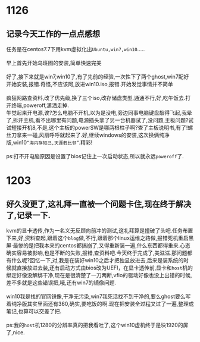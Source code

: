 1126
====

记录今天工作的一点点感想
----------------------


任务是在centos7.7下用kvm虚拟化出`Ubuntu,win7,win10`.....
<br><br>早上首先开始乌班图的安装,简单快速完美
<br><br>好了,接下来就是win7,win10了,有了先前的经验,一次性下了两个ghost,win7配好开始安装,报错.奇怪,不应该阿,放进win10.iso,报错.开始发觉事情并不简单
<br><br>疯狂网路查资料,改了优先级,换了三个iso,改存储盘类型,通通不行,好,吃午饭去.打开终端,poweroff,潇洒走掉.<br>午觉起来开电源,诶?怎么电脑不开机,以为是没电,旁边同事电脑键盘敲得飞起,我晕了,拆开主机,看不出哪里有问题,电源插头拿了另一台机器试了,没问题,主板问题?试试短接开机8,不是,这个主板的powerSW是哪两根柱子啊?查了主板说明书,有了!螺丝刀拿来一碰,风扇呼呼就起来了.好,继续windows的安装,这次换俩纯净版,win10`“海内存知己,天涯若比邻”`.精彩!
<br><br> ps:打不开电脑原因是设置了bios记住上一次启动状态,所以就永远`poweroff`了.



1203
====

好久没更了,这礼拜一直被一个问题卡住,现在终于解决了,记录一下.
--------------------------------------------


kvm的显卡透传,作为一名义无反顾向前冲的测试,这礼拜算是撞破了头吧.任务布置下来,好,资料查起,跟着这个`blog`做,不行,跟着那个linux运维之路做,报错死机重启黑屏·最惨的是把我本来的centos都搞崩了,又得重新装一遍,什么东西都得重来.心态确实容易被影响,也是不断的失败,报错,查资料吧.今天终于完成了,美滋滋.那问题都有什么呢?回忆一下,对,我是在装好win10之后才把独显放进去,后来是装系统的时候就直接放进去装,还有启动方式由bios改为UEFI，在显卡透传前,显卡和`host`机的绑定好像没解绑干净,现在是很清楚了一刀两断,vfio的驱动好像也没上出错的时候,差不多就是这些错误把,哦,还有win7的镜像问题.<br><br>win10我是找的官网镜像,干净无污染,win7我死活找不到干净的,要么ghost要么写着纯净版其实里面还有360,确实,要吃饭的啊.现在把安装全过程又过了一遍,整理成笔记,也算可以交差了把.
<br><br> ps:我的`host`机1280的分辨率真的把我看吐了,这个win10虚机终于是块1920的屏了,nice.
